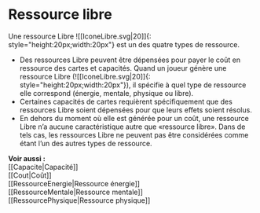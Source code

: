 # Ressource libre
Une ressource Libre ![[IconeLibre.svg|20]]{: style="height:20px;width:20px"} est un des quatre types de ressource.  
- Des ressources Libre peuvent être dépensées pour payer le coût en ressource des cartes et capacités. Quand un joueur génère une ressource Libre (![[IconeLibre.svg|20]]{: style="height:20px;width:20px"}), il spécifie à quel type de ressource elle correspond (énergie, mentale, physique ou libre). 
- Certaines capacités de cartes requièrent spécifiquement que des ressources Libre soient dépensées pour que leurs effets soient résolus. 
- En dehors du moment où elle est générée pour un coût, une ressource Libre n’a aucune caractéristique autre que «ressource libre». Dans de tels cas, les ressources Libre ne peuvent pas être considérées comme étant l’un des autres types de ressource. 

**Voir aussi :**  
[[Capacite|Capacité]]  
[[Cout|Coût]]  
[[RessourceEnergie|Ressource énergie]]  
[[RessourceMentale|Ressource mentale]]  
[[RessourcePhysique|Ressource physique]]  